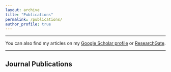 ```yaml
---
layout: archive
title: "Publications"
permalink: /publications/
author_profile: true
---
```


***

You can also find my articles on my [Google Scholar profile](https://scholar.google.com/citations?user=PtWSpXIAAAAJ&hl=zh-CN) or [ResearchGate](https://www.researchgate.net/profile/Hao-Liang-61).

<style>
.biblist { }

/* The item */
.biblist li { }

/* You can define custom styles for plstyle field here. */

/*************************************
   The box that contain BibTeX code
 *************************************/
div.noshow { display: none; }
div.bibtex {
  margin-right: 0%;
  margin-top: 1.2em;
  margin-bottom: 1.3em;
  border: 1px solid silver;
  padding: 0.3em 0.5em;
  background: #eeeeee;
}
div.bibtex pre { font-size: 75%; overflow: auto;  width: 100%; }
</style>

<script>
function toggleBibtex(articleid) {
  var bib = document.getElementById('bib_'+articleid);
  if (bib) {
    if(bib.className.indexOf('bibtex') != -1) {
    bib.className.indexOf('noshow') == -1?bib.className = 'bibtex noshow':bib.className = 'bibtex';
    }
  } else {
    return;
  }
}
</script>

***

## Journal Publications